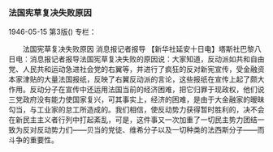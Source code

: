 ### 法国宪草复决失败原因

1946-05-15
第3版()
专栏：

　　法国宪草复决失败原因
    消息报记者报导
    【新华社延安十日电】塔斯社巴黎八日电：消息报记者报导法国宪草复决失败的原因说：大家知道，反动派如共和自由党、人民共和运动急进社会党的右翼等，并进行了疯狂的反对新宪宣传，受金融资本家津贴的大量法国报纸，反映了右翼反动派的言论，这些报纸在宣传上起了颇大作用。反动分子在宣传中还运用法国当前的经济困难，把它归罪于现政权，他们说三党政府没有能力使国家复兴，可其事实上，经济的困难，是由于大金融家的暧昧勾当，与工业家的怠工所造成的。我们相信，使反动势力获得暂时胜利的，决不会在新民主主义者行列中打起紊乱，可是，这件事又一次加重了一切民主势力团结一致为反对反动势力们——贝当的党徒、维希分子以及一切种类的法西斯分子——而斗争的重要性。
